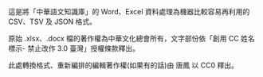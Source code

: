 這是將「中華語文知識庫」的 Word、Excel 資料處理為機器比較容易再利用的 CSV、TSV 及 JSON 格式。

原始 .xlsx、.docx 檔的著作權為中華文化總會所有，文字部份依「創用 CC 姓名標示- 禁止改作 3.0 臺灣」授權條款釋出。

此處轉換格式、重新編排的編輯著作權(如果有的話)由 唐鳳 以 CC0 釋出。
